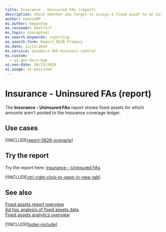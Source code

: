 ```yaml
---
title: Insurance - Uninsured FAs (report)
description: Check whether you forgot to assign a fixed asset to an insurance policy.
author: kennieNP
ms.author: kepontop
ms.reviewer: bholtorf
ms.topic: conceptual
ms.search.keywords: reporting
ms.search.form: Report_5626_Primary
ms.date: 11/11/2024
ms.service: dynamics-365-business-central
ms.custom:
  - ai-gen-docs-bap
ai-seo-date: 10/23/2024
ai.usage: ai-assisted
---
```


# Insurance - Uninsured FAs (report)

The **Insurance - Uninsured FAs** report shows fixed assets for which amounts aren't posted to the insurance coverage ledger.

## Use cases

[!INCLUDE[report-5626-scenario](../includes/report-5626-scenario-include.md)]

<!-- 

Prompt

Below is a report in an ERP system. Provide 3-4 use cases for different personas working with fixed asset management or finance for fixed assets.

Format like this:    
  
As a <persona>, use the report to    
* use case 1  
* use case 2    

Do not capitalize the persona names. 

Do not start lines with "Use the data to"

## Report name
Insurance - Uninsured FAs

## Report description

### What the report does

### Use cases

Please include your data sources and URLs

-->

## Try the report

Try the report here: [Insurance - Uninsured FAs](https://businesscentral.dynamics.com?report=5626)

[!INCLUDE[ctrl-right-click-to-open-in-new-tab](../includes/ctrl-right-click-to-open-in-new-tab.md)]

## See also

[Fixed assets report overview](../fa-reports.md)  
[Ad hoc analysis of fixed assets data](../ad-hoc-analysis-fa.md)  
[Fixed assets analytics overview](../fa-analytics-overview.md)  

[!INCLUDE[footer-include](../includes/footer-banner.md)]
